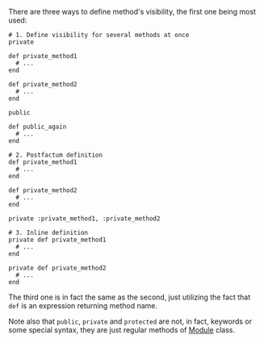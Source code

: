 There are three ways to define method's visibility, the first one being most used:

    # 1. Define visibility for several methods at once
    private

    def private_method1
      # ...
    end

    def private_method2
      # ...
    end

    public

    def public_again
      # ...
    end

    # 2. Postfactum definition
    def private_method1
      # ...
    end

    def private_method2
      # ...
    end

    private :private_method1, :private_method2

    # 3. Inline definition
    private def private_method1
      # ...
    end

    private def private_method2
      # ...
    end

The third one is in fact the same as the second, just utilizing the fact that `def` is an expression
returning method name.

Note also that `public`, `private` and `protected` are not, in fact, keywords or some special syntax,
they are just regular methods of [Module](../builtin/core/module-class.md#module) class.
